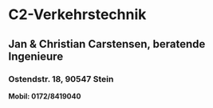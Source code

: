 # C2-Verkehrstechnik
## Jan & Christian Carstensen, beratende Ingenieure
### Ostendstr. 18, 90547 Stein

**Mobil: 0172/8419040**
